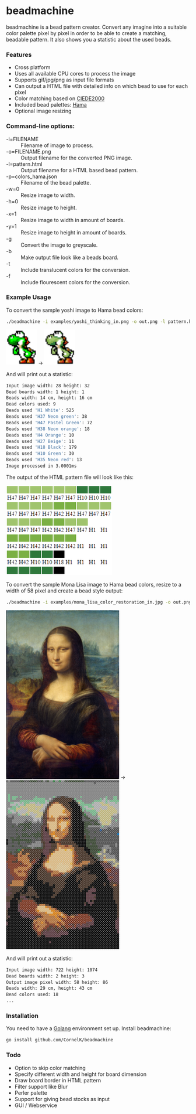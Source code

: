 # beadmachine
beadmachine is a bead pattern creator. Convert any imagine into a suitable color palette pixel by pixel in order to be able to create a matching, beadable pattern. It also shows you a statistic about the used beads.

### Features
- Cross platform
- Uses all available CPU cores to process the image
- Supports gif/jpg/png as input file formats
- Can output a HTML file with detailed info on which bead to use for each pixel
- Color matching based on [CIEDE2000](http://en.wikipedia.org/wiki/Color_difference#CIEDE2000 "")
- Included bead palettes: [Hama](http://www.hama.dk "")
- Optional image resizing

### Command-line options:
<dl>
<dt>-i=FILENAME</dt>
  <dd>Filename of image to process.</dd>
<dt>-o=FILENAME.png</dt>
  <dd>Output filename for the converted PNG image.</dd>
<dt>-l=pattern.html</dt>
  <dd>Output filename for a HTML based bead pattern.</dd>
<dt>-p=colors_hama.json</dt>
  <dd>Filename of the bead palette.</dd>
<dt>-w=0</dt>
  <dd>Resize image to width.</dd>
<dt>-h=0</dt>
  <dd>Resize image to height.</dd>
<dt>-x=1</dt>
  <dd>Resize image to width in amount of boards.</dd>
<dt>-y=1</dt>
  <dd>Resize image to height in amount of boards.</dd>
<dt>-g</dt>
  <dd>Convert the image to greyscale.</dd>
<dt>-b</dt>
  <dd>Make output file look like a beads board.</dd>
<dt>-t</dt>
  <dd>Include translucent colors for the conversion.</dd>
<dt>-f</dt>
  <dd>Include flourescent colors for the conversion.</dd>
</dl>

### Example Usage
To convert the sample yoshi image to Hama bead colors:

```bash
./beadmachine -i examples/yoshi_thinking_in.png -o out.png -l pattern.html
```

<img src="https://raw.githubusercontent.com/CornelK/beadmachine/master/examples/yoshi_thinking_in.png" alt="Yoshi thinking in" height="96" width="84"/> -> <img src="https://raw.githubusercontent.com/CornelK/beadmachine/master/examples/yoshi_thinking_out.png" alt="Yoshi thinking out" height="96" width="84"/>

And will print out a statistic:
```bash
Input image width: 28 height: 32
Bead boards width: 1 height: 1
Beads width: 14 cm, height: 16 cm
Bead colors used: 9
Beads used 'H1 White': 525
Beads used 'H37 Neon green': 38
Beads used 'H47 Pastel Green': 72
Beads used 'H38 Neon orange': 18
Beads used 'H4 Orange': 10
Beads used 'H27 Beige': 11
Beads used 'H18 Black': 179
Beads used 'H10 Green': 30
Beads used 'H35 Neon red': 13
Image processed in 3.0001ms
```

The output of the HTML pattern file will look like this:

<img src="https://raw.githubusercontent.com/CornelK/beadmachine/master/examples/yoshi_thinking_htmlpattern.png" alt="Yoshi HTML pattern"/>

To convert the sample Mona Lisa image to Hama bead colors, resize to a width of 58 pixel and create a bead style output:

```bash
./beadmachine -i examples/mona_lisa_color_restoration_in.jpg -o out.png -w 58 -b
```

<img src="https://raw.githubusercontent.com/CornelK/beadmachine/master/examples/mona_lisa_color_restoration_in.jpg" alt="Mona Lisa in" height="461" width="310"/> -> <img src="https://raw.githubusercontent.com/CornelK/beadmachine/master/examples/mona_lisa_color_restoration_out.png" alt="Mona Lisa out" height="461" width="310"/>

And will print out a statistic:
```bash
Input image width: 722 height: 1074
Bead boards width: 2 height: 3
Output image pixel width: 58 height: 86
Beads width: 29 cm, height: 43 cm
Bead colors used: 18
...
```

### Installation
You need to have a [Golang](http://golang.org/doc/install "") environment set up. Install beadmachine:

```bash
go install github.com/CornelK/beadmachine
```

### Todo
- Option to skip color matching
- Specify different width and height for board dimension
- Draw board border in HTML pattern
- Filter support like Blur
- Perler palette
- Support for giving bead stocks as input
- GUI / Webservice
